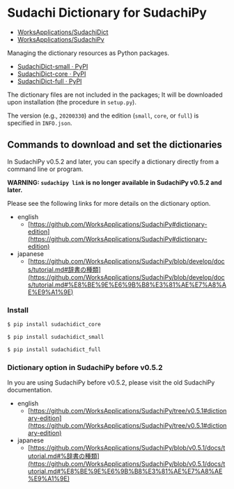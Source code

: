 # Sudachi Dictionary for SudachiPy

- [WorksApplications/SudachiDict](https://github.com/WorksApplications/SudachiDict)
- [WorksApplications/SudachiPy](https://github.com/WorksApplications/SudachiPy)

Managing the dictionary resources as Python packages.

- [SudachiDict-small · PyPI](https://pypi.org/project/SudachiDict-small/)
- [SudachiDict-core · PyPI](https://pypi.org/project/SudachiDict-core/)
- [SudachiDict-full · PyPI](https://pypi.org/project/SudachiDict-full/)

The dictionary files are not included in the packages; It will be downloaded upon installation (the procedure in `setup.py`).

The version (e.g., `20200330`) and the edition (`small`, `core`, or `full`) is specified in `INFO.json`.


## Commands to download and set the dictionaries

In SudachiPy v0.5.2 and later, you can specify a dictionary directly from a command line or program.

**WARNING: `sudachipy link` is no longer available in SudachiPy v0.5.2 and later.**

Please see the following links for more details on the dictionary option.

* english
    * [https://github.com/WorksApplications/SudachiPy#dictionary-edition](https://github.com/WorksApplications/SudachiPy#dictionary-edition)
* japanese
    * [https://github.com/WorksApplications/SudachiPy/blob/develop/docs/tutorial.md#辞書の種類](https://github.com/WorksApplications/SudachiPy/blob/develop/docs/tutorial.md#%E8%BE%9E%E6%9B%B8%E3%81%AE%E7%A8%AE%E9%A1%9E)

### Install

```bash
$ pip install sudachidict_core
```

```bash
$ pip install sudachidict_small
```

```bash
$ pip install sudachidict_full
```

### Dictionary option in SudachiPy before v0.5.2

In you are using SudachiPy before v0.5.2, please visit the old SudachiPy documentation.

* english
    * [https://github.com/WorksApplications/SudachiPy/tree/v0.5.1#dictionary-edition](https://github.com/WorksApplications/SudachiPy/tree/v0.5.1#dictionary-edition)
* japanese
    * [https://github.com/WorksApplications/SudachiPy/blob/v0.5.1/docs/tutorial.md#%辞書の種類](https://github.com/WorksApplications/SudachiPy/blob/v0.5.1/docs/tutorial.md#%E8%BE%9E%E6%9B%B8%E3%81%AE%E7%A8%AE%E9%A1%9E)